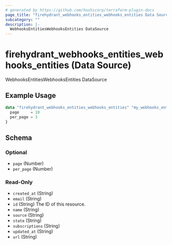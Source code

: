 ```yaml
---
# generated by https://github.com/hashicorp/terraform-plugin-docs
page_title: "firehydrant_webhooks_entities_webhooks_entities Data Source - terraform-provider-firehydrant"
subcategory: ""
description: |-
  WebhooksEntitiesWebhooksEntities DataSource
---
```


# firehydrant_webhooks_entities_webhooks_entities (Data Source)

WebhooksEntitiesWebhooksEntities DataSource

## Example Usage

```terraform
data "firehydrant_webhooks_entities_webhooks_entities" "my_webhooks_entities_webhooksentities" {
  page     = 10
  per_page = 3
}
```

<!-- schema generated by tfplugindocs -->
## Schema

### Optional

- `page` (Number)
- `per_page` (Number)

### Read-Only

- `created_at` (String)
- `email` (String)
- `id` (String) The ID of this resource.
- `name` (String)
- `source` (String)
- `state` (String)
- `subscriptions` (String)
- `updated_at` (String)
- `url` (String)
